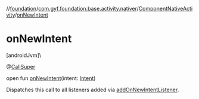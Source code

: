 //[foundation](../../../index.md)/[com.gyf.foundation.base.activity.nativer](../index.md)/[ComponentNativeActivity](index.md)/[onNewIntent](on-new-intent.md)

# onNewIntent

[androidJvm]\

@[CallSuper](https://developer.android.com/reference/kotlin/androidx/annotation/CallSuper.html)

open fun [onNewIntent](on-new-intent.md)(intent: [Intent](https://developer.android.com/reference/kotlin/android/content/Intent.html))

 Dispatches this call to all listeners added via [addOnNewIntentListener](add-on-new-intent-listener.md).